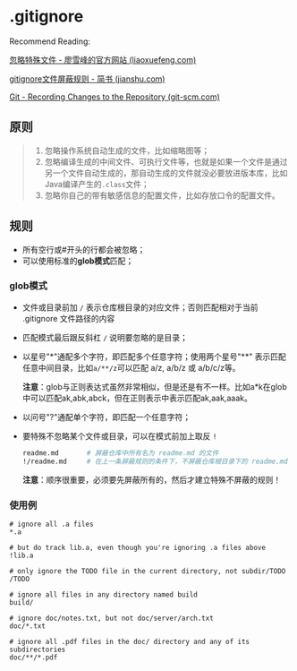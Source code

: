 # .gitignore

Recommend Reading:

[忽略特殊文件 - 廖雪峰的官方网站 (liaoxuefeng.com)](https://www.liaoxuefeng.com/wiki/896043488029600/900004590234208)

[gitignore文件屏蔽规则 - 简书 (jianshu.com)](https://www.jianshu.com/p/13612fb4b224)

[Git - Recording Changes to the Repository (git-scm.com)](https://git-scm.com/book/en/v2/Git-Basics-Recording-Changes-to-the-Repository#_ignoring)

## 原则

> 1. 忽略操作系统自动生成的文件，比如缩略图等；
> 2. 忽略编译生成的中间文件、可执行文件等，也就是如果一个文件是通过另一个文件自动生成的，那自动生成的文件就没必要放进版本库，比如Java编译产生的`.class`文件；
> 3. 忽略你自己的带有敏感信息的配置文件，比如存放口令的配置文件。

## 规则

- 所有空行或#开头的行都会被忽略；
- 可以使用标准的**glob模式**匹配；

### glob模式

- 文件或目录前加 `/` 表示仓库根目录的对应文件；否则匹配相对于当前 .gitignore 文件路径的内容

- 匹配模式最后跟反斜杠 `/` 说明要忽略的是目录；

- 以星号"*"通配多个字符，即匹配多个任意字符；使用两个星号"**" 表示匹配任意中间目录，比如`a/**/z`可以匹配 a/z, a/b/z 或 a/b/c/z等。

  **注意**：glob与正则表达式虽然非常相似，但是还是有不一样。比如a*k在glob中可以匹配ak,abk,abck，但在正则表示中表示匹配ak,aak,aaak。

- 以问号"?"通配单个字符，即匹配一个任意字符；

- 要特殊不忽略某个文件或目录，可以在模式前加上取反 `!` 

  ```bash
  readme.md       # 屏蔽仓库中所有名为 readme.md 的文件
  !/readme.md     # 在上一条屏蔽规则的条件下，不屏蔽仓库根目录下的 readme.md 文件
  ```

  **注意**：顺序很重要，必须要先屏蔽所有的，然后才建立特殊不屏蔽的规则！

### 使用例

```
# ignore all .a files
*.a

# but do track lib.a, even though you're ignoring .a files above
!lib.a

# only ignore the TODO file in the current directory, not subdir/TODO
/TODO

# ignore all files in any directory named build
build/

# ignore doc/notes.txt, but not doc/server/arch.txt
doc/*.txt

# ignore all .pdf files in the doc/ directory and any of its subdirectories
doc/**/*.pdf
```

